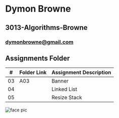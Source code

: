 

# Dymon Browne 
## 3013-Algorithms-Browne
### dymonbrowne@gmail.com


##  Assignments Folder

|   #   | Folder Link | Assignment Description |
| :---: | ----------- | ---------------------- |
| 03      |   A03          |        Banner                |
| 04      |             |    Linked List             |
| 05      |           | Resize Stack            |
![face pic](https://user-images.githubusercontent.com/70247507/105450630-7f663880-5c40-11eb-8bf6-d783e772424e.jpeg)
